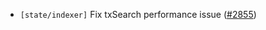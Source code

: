 - `[state/indexer]` Fix txSearch performance issue
  ([\#2855](https://github.com/cometbft/cometbft/pull/2855))